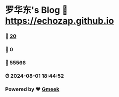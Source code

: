 # 罗华东's Blog :link: https://echozap.github.io 
### :page_facing_up: [20](https://echozap.github.io/tag.html) 
### :speech_balloon: 0 
### :hibiscus: 55566 
### :alarm_clock: 2024-08-01 18:44:52 
### Powered by :heart: [Gmeek](https://github.com/Meekdai/Gmeek)

